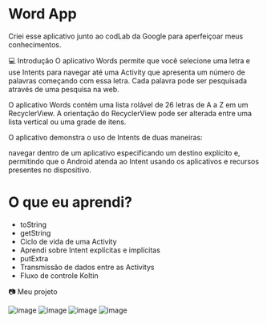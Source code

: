 # Word App

Criei esse aplicativo junto ao codLab da Google para aperfeiçoar meus conhecimentos.


💻 Introdução
O aplicativo Words permite que você selecione uma letra e use Intents para navegar até uma Activity que apresenta um número de palavras começando com essa letra. Cada palavra pode ser pesquisada através de uma pesquisa na web.

O aplicativo Words contém uma lista rolável de 26 letras de A a Z em um RecyclerView. A orientação do RecyclerView pode ser alterada entre uma lista vertical ou uma grade de itens.

O aplicativo demonstra o uso de Intents de duas maneiras:

navegar dentro de um aplicativo especificando um destino explícito e,
permitindo que o Android atenda ao Intent usando os aplicativos e recursos presentes no dispositivo.

# O que eu aprendi?

* toString
* getString
* Ciclo de vida de uma Activity
* Aprendi sobre Intent explícitas e implícitas 
* putExtra
* Transmissão de dados entre as Activitys 
* Fluxo de controle Koltin

📷 Meu projeto 

![image](https://user-images.githubusercontent.com/39010493/200603174-274973c6-ad9d-4328-86f8-c5f06e50e667.png)
![image](https://user-images.githubusercontent.com/39010493/200603217-a482b48b-67c2-487f-a655-c59a7671d74f.png)
![image](https://user-images.githubusercontent.com/39010493/200603239-07c5116f-b985-45ce-96f5-31802f0bd46e.png)
![image](https://user-images.githubusercontent.com/39010493/200603253-cead3123-6d00-49f4-8d94-db1ee232129e.png)


